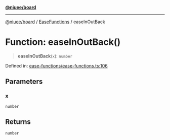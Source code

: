 [**@niuee/board**](../../../README.md)

***

[@niuee/board](../../../globals.md) / [EaseFunctions](../README.md) / easeInOutBack

# Function: easeInOutBack()

> **easeInOutBack**(`x`): `number`

Defined in: [ease-functions/ease-functions.ts:106](https://github.com/niuee/board/blob/cc09a87e934160adef876c4e11d51fd97e78653d/src/ease-functions/ease-functions.ts#L106)

## Parameters

### x

`number`

## Returns

`number`
